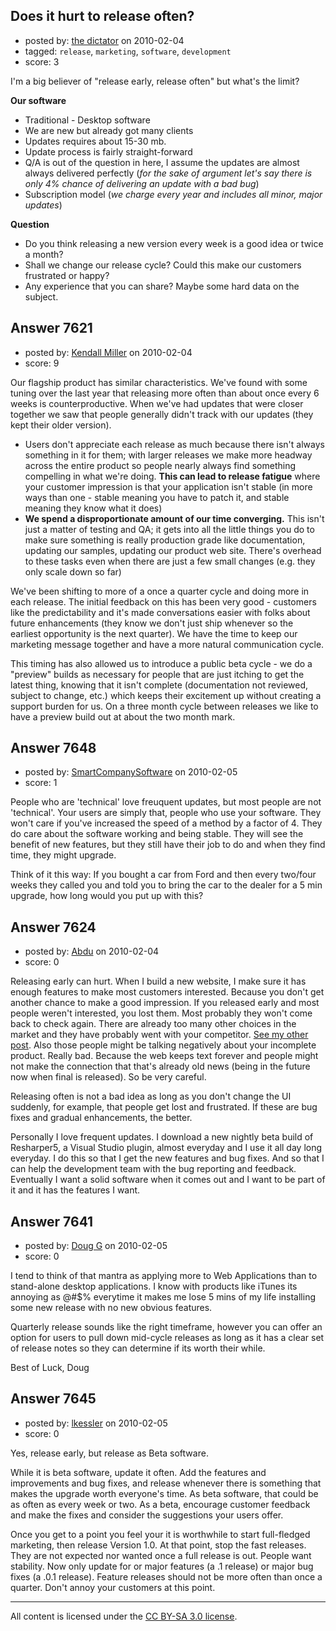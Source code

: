 ## Does it hurt to release often?

- posted by: [the dictator](https://stackexchange.com/users/-1/473-the-dictator) on 2010-02-04
- tagged: `release`, `marketing`, `software`, `development`
- score: 3

I'm a big believer of "release early, release often" but what's the limit?

**Our software**

 - Traditional - Desktop software
 - We are new but already got many clients
 - Updates requires about 15-30 mb.
 - Update process is fairly straight-forward
 - Q/A is out of the question in here, I assume the updates are almost always delivered perfectly (*for the sake of argument let's say there is only 4% chance of delivering an update with a bad bug*)
 - Subscription model (*we charge every year and includes all minor, major updates*)


**Question**

 - Do you think releasing a new version every week is a good idea or twice a month?
 - Shall we change our release cycle? Could this make our customers frustrated or happy?
 - Any experience that you can share? Maybe some hard data on the subject.




## Answer 7621

- posted by: [Kendall Miller](https://stackexchange.com/users/-1/2210-kendall-miller) on 2010-02-04
- score: 9

Our flagship product has similar characteristics.  We've found with some tuning over the last year that releasing more often than about once every 6 weeks is counterproductive.  When we've had updates that were closer together we saw that people generally didn't track with our updates (they kept their older version).

 - Users don't appreciate each release as much because there isn't always something in it for them; with larger releases we make more headway across the entire product so people nearly always find something compelling in what we're doing.  **This can lead to release fatigue** where your customer impression is that your application isn't stable (in more ways than one - stable meaning you have to patch it, and stable meaning they know what it does)
 - **We spend a disproportionate amount of our time converging.**  This isn't just a matter of testing and QA; it gets into all the little things you do to make sure something is really production grade like documentation, updating our samples, updating our product web site.  There's overhead to these tasks even when there are just a few small changes (e.g. they only scale down so far)
 
We've been shifting to more of a once a quarter cycle and doing more in each release.  The initial feedback on this has been very good - customers like the predictability and it's made conversations easier with folks about future enhancements (they know we don't just ship whenever so the earliest opportunity is the next quarter).  We have the time to keep our marketing message together and have a more natural communication cycle.

This timing has also allowed us to introduce a public beta cycle - we do a "preview" builds as necessary for people that are just itching to get the latest thing, knowing that it isn't complete (documentation not reviewed, subject to change, etc.) which keeps their excitement up without creating a support burden for us.  On a three month cycle between releases we like to have a preview build out at about the two month mark.  


## Answer 7648

- posted by: [SmartCompanySoftware](https://stackexchange.com/users/-1/1629-smartcompanysoftware) on 2010-02-05
- score: 1

People who are 'technical' love freuquent updates, but most people are not 'technical'. Your users are simply that, people who use your software. They won't care if you've increased the speed of a method by a factor of 4. They do care about the software working and being stable. They will see the benefit of new features, but they still have their job to do and when they find time, they might upgrade.

Think of it this way: If you bought a car from Ford and then every two/four weeks they called you and told you to bring the car to the dealer for a 5 min upgrade, how long would you put up with this?


## Answer 7624

- posted by: [Abdu](https://stackexchange.com/users/-1/2029-abdu) on 2010-02-04
- score: 0

<p>Releasing early can hurt. When I build a new website, I make sure it has enough features to make most customers interested. Because you don't get another chance to make a good impression. If you released early and most people weren't interested, you lost them. Most probably they won't come back to check again. There are already too many other choices in the market and they have probably went with your competitor. <a href="http://answers.onstartups.com/questions/7560/sooo-many-startups-coming-out-everyday-is-the-web-market-getting-saturated" rel="nofollow">See my other post</a>.
Also those people might be talking negatively about your incomplete product. Really bad. Because the web keeps text forever and people might not make the connection that that's already old news (being in the future now when final is released). So be very careful.</p>

<p>Releasing often is not a bad idea as long as you don't change the UI suddenly, for example, that people get lost and frustrated. If these are bug fixes and gradual enhancements, the better.</p>

<p>Personally I love frequent updates. I download a new nightly beta build of Resharper5, a Visual Studio plugin, almost everyday and I use it all day long everyday. I do this so that I get the new features and bug fixes. And  so that I can help the development team with the bug reporting and feedback. Eventually I want a solid software when it comes out and I want to be part of it and it has the features I want.</p>



## Answer 7641

- posted by: [Doug G](https://stackexchange.com/users/-1/2107-doug-g) on 2010-02-05
- score: 0

I tend to think of that mantra as applying more to Web Applications than to stand-alone desktop applications.  I know with products like iTunes its annoying as @#$% everytime it makes me lose 5 mins of my life installing some new release with no new obvious features.

Quarterly release sounds like the right timeframe, however you can offer an option for users to pull down mid-cycle releases as long as it has a clear set of release notes so they can determine if its worth their while.

Best of Luck,
Doug


## Answer 7645

- posted by: [lkessler](https://stackexchange.com/users/-1/1491-lkessler) on 2010-02-05
- score: 0

Yes, release early, but release as Beta software.

While it is beta software, update it often. Add the features and improvements and bug fixes, and release whenever there is something that makes the upgrade worth everyone's time. As beta software, that could be as often as every week or two. As a beta, encourage customer feedback and make the fixes and consider the suggestions your users offer.

Once you get to a point you feel your it is worthwhile to start full-fledged marketing, then release Version 1.0.  At that point, stop the fast releases. They are not expected nor wanted once a full release is out. People want stability. Now only update for or major features (a .1 release) or major bug fixes (a .0.1 release). Feature releases should not be more often than once a quarter. Don't annoy your customers at this point. 





---

All content is licensed under the [CC BY-SA 3.0 license](https://creativecommons.org/licenses/by-sa/3.0/).
